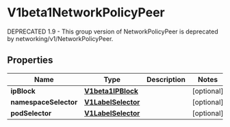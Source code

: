 

# V1beta1NetworkPolicyPeer

DEPRECATED 1.9 - This group version of NetworkPolicyPeer is deprecated by networking/v1/NetworkPolicyPeer.
## Properties

Name | Type | Description | Notes
------------ | ------------- | ------------- | -------------
**ipBlock** | [**V1beta1IPBlock**](V1beta1IPBlock.md) |  |  [optional]
**namespaceSelector** | [**V1LabelSelector**](V1LabelSelector.md) |  |  [optional]
**podSelector** | [**V1LabelSelector**](V1LabelSelector.md) |  |  [optional]



